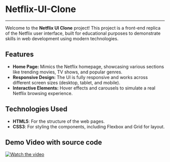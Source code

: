 # Netflix-UI-Clone

---

Welcome to the **Netflix UI Clone** project! This project is a front-end replica of the Netflix user interface, built for educational purposes to demonstrate skills in web development using modern technologies.

## Features

- **Home Page:** Mimics the Netflix homepage, showcasing various sections like trending movies, TV shows, and popular genres.
- **Responsive Design:** The UI is fully responsive and works across different screen sizes (desktop, tablet, and mobile).
- **Interactive Elements:** Hover effects and carousels to simulate a real Netflix browsing experience.

## Technologies Used

- **HTML5**: For the structure of the web pages.
- **CSS3**: For styling the components, including Flexbox and Grid for layout.

## Demo Video with source code

[![Watch the video](https://github.com/user-attachments/assets/997b78dd-7f75-4067-843c-b5ffc8cce070)](https://github.com/user-attachments/assets/b2ee9a4c-f1a5-4e4d-84a0-580656c1db52)